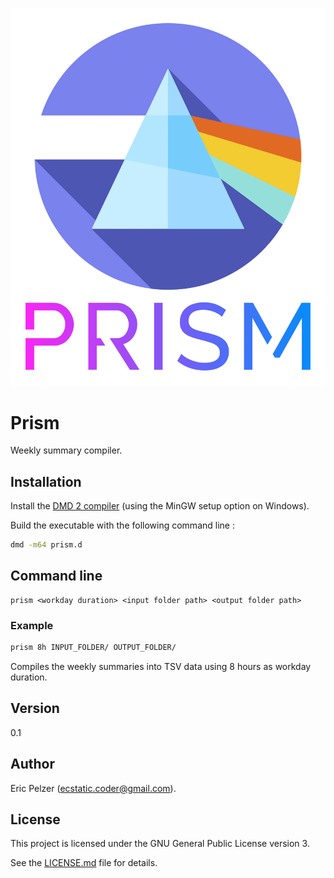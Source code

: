![](https://github.com/senselogic/PRISM/blob/master/LOGO/prism.png)

# Prism

Weekly summary compiler.

## Installation

Install the [DMD 2 compiler](https://dlang.org/download.html) (using the MinGW setup option on Windows).

Build the executable with the following command line :

```bash
dmd -m64 prism.d
```

## Command line

```
prism <workday duration> <input folder path> <output folder path>
```

### Example

```bash
prism 8h INPUT_FOLDER/ OUTPUT_FOLDER/
```

Compiles the weekly summaries into TSV data using 8 hours as workday duration.

## Version

0.1

## Author

Eric Pelzer (ecstatic.coder@gmail.com).

## License

This project is licensed under the GNU General Public License version 3.

See the [LICENSE.md](LICENSE.md) file for details.
